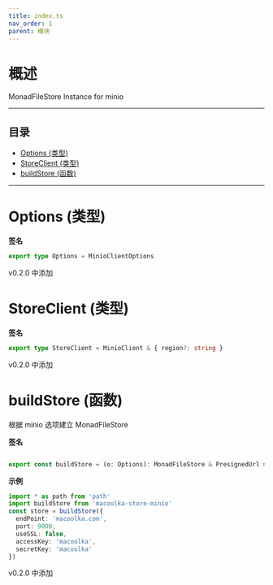 ```yaml
---
title: index.ts
nav_order: 1
parent: 模块
---
```


# 概述

MonadFileStore Instance for minio

---

<h2 class="text-delta">目录</h2>

- [Options (类型)](#options-%E7%B1%BB%E5%9E%8B)
- [StoreClient (类型)](#storeclient-%E7%B1%BB%E5%9E%8B)
- [buildStore (函数)](#buildstore-%E5%87%BD%E6%95%B0)

---

# Options (类型)

**签名**

```ts
export type Options = MinioClientOptions
```

v0.2.0 中添加

# StoreClient (类型)

**签名**

```ts
export type StoreClient = MinioClient & { region?: string }
```

v0.2.0 中添加

# buildStore (函数)

根据 minio 选项建立 MonadFileStore

**签名**

```ts

export const buildStore = (o: Options): MonadFileStore & PresignedUrl => ...

```

**示例**

```ts
import * as path from 'path'
import buildStore from 'macoolka-store-minio'
const store = buildStore({
  endPoint: 'macoolka.com',
  port: 9000,
  useSSL: false,
  accessKey: 'macoolka',
  secretKey: 'macoolka'
})
```

v0.2.0 中添加
